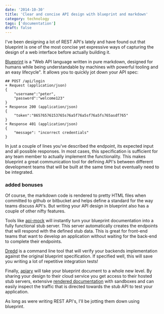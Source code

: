 ```yaml
---
date: '2014-10-30'
title: 'Clear and concise API design with blueprint and markdown'
category: technology
tags: ['documentation']
draft: false
---
```


I've been designing a lot of REST API's lately and have found out that blueprint is one of the most concise yet expressive ways of capturing the design of a web interface before actually building it.

[Blueprint](https://apiblueprint.org/) is a "Web API language written in pure markdown, designed for humans while being understandable by machines with powerful tooling and an easy lifecycle". It allows you to quickly jot down your API spec:

    ## POST /api/login
    + Request (application/json)
    {
        "username":"peter",
        "password":"welcome123"
    }
    + Response 200 (application/json)
    {
        "token":"86576576153765s76a5f76a5sf76a5fs765asdf765"
    }
    + Response 401 (application/json)
    {
        "message": "incorrect credentials"
    }

In just a couple of lines you've described the endpoint, its expected input and all possible responses. In most cases, this specification is sufficient for any team member to actually implement the functionality. This makes blueprint a great communication tool for defining API's between different development teams that will be built at the same time but eventually need to be integrated.

### added bonuses

Of course, the markdown code is rendered to pretty HTML files when committed to github or bitbucket and helps define a standard for the way teams discuss API's. But writing your API design in blueprint also has a couple of other nifty features.

Tools like [api-mock](https://github.com/localmed/api-mock) will instantly turn your blueprint documentation into a fully functional stub server. This server automatically creates the endpoints that will respond with the defined stub data. This is great for front-end teams that want to develop an application without waiting for the back-end to complete their endpoints.

[Dredd](https://github.com/apiaryio/dredd) is a command line tool that will verify your backends implementation against the original blueprint specification. If specified well, this will save you writing a lot of repetitive integration tests!

Finally, [apiary](http://www.apiary.io) will take your blueprint document to a whole new level. By sharing your design to their cloud service you get access to their hosted stub servers, extensive [rendered documentation](http://docs.gooddata.apiary.io/) with sandboxes and can easily inspect the traffic that is directed towards the stub API to test your application.

As long as were writing REST API's, I'll be jotting them down using blueprint.
